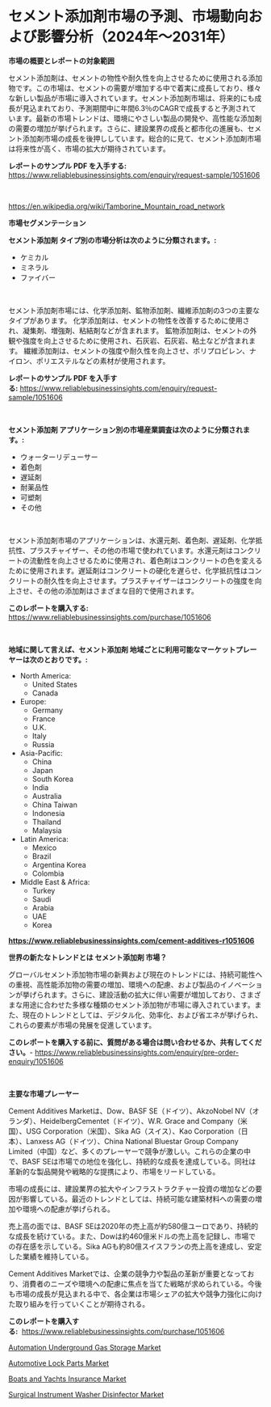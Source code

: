 <p><h1>セメント添加剤市場の予測、市場動向および影響分析（2024年〜2031年）</h1></p><p><strong>市場の概要とレポートの対象範囲</strong></p>
<p><p>セメント添加剤は、セメントの物性や耐久性を向上させるために使用される添加物です。この市場は、セメントの需要が増加する中で着実に成長しており、様々な新しい製品が市場に導入されています。セメント添加剤市場は、将来的にも成長が見込まれており、予測期間中に年間6.3％のCAGRで成長すると予測されています。最新の市場トレンドは、環境にやさしい製品の開発や、高性能な添加剤の需要の増加が挙げられます。さらに、建設業界の成長と都市化の進展も、セメント添加剤市場の成長を後押ししています。総合的に見て、セメント添加剤市場は将来性が高く、市場の拡大が期待されています。</p></p>
<p><strong>レポートのサンプル PDF を入手する:</strong> <a href="https://www.reliablebusinessinsights.com/enquiry/request-sample/1051606">https://www.reliablebusinessinsights.com/enquiry/request-sample/1051606</a></p>
<p>&nbsp;</p>
<p><a href="https://en.wikipedia.org/wiki/Tamborine_Mountain_road_network">https://en.wikipedia.org/wiki/Tamborine_Mountain_road_network</a></p>
<p><strong>市場セグメンテーション</strong></p>
<p><strong>セメント添加剤 タイプ別の市場分析は次のように分類されます。:</strong></p>
<p><ul><li>ケミカル</li><li>ミネラル</li><li>ファイバー</li></ul></p>
<p>&nbsp;</p>
<p><p>セメント添加剤市場には、化学添加剤、鉱物添加剤、繊維添加剤の3つの主要なタイプがあります。 化学添加剤は、セメントの物性を改善するために使用され、凝集剤、増強剤、粘結剤などが含まれます。 鉱物添加剤は、セメントの外観や強度を向上させるために使用され、石灰岩、石灰岩、粘土などが含まれます。 繊維添加剤は、セメントの強度や耐久性を向上させ、ポリプロピレン、ナイロン、ポリエステルなどの素材が使用されます。</p></p>
<p><strong>レポートのサンプル PDF を入手する:</strong>&nbsp;<a href="https://www.reliablebusinessinsights.com/enquiry/request-sample/1051606">https://www.reliablebusinessinsights.com/enquiry/request-sample/1051606</a></p>
<p>&nbsp;</p>
<p><strong> セメント添加剤 アプリケーション別の市場産業調査は次のように分類されます。:</strong></p>
<p><ul><li>ウォーターリデューサー</li><li>着色剤</li><li>遅延剤</li><li>耐薬品性</li><li>可塑剤</li><li>その他</li></ul></p>
<p>&nbsp;</p>
<p><p>セメント添加剤市場のアプリケーションは、水還元剤、着色剤、遅延剤、化学抵抗性、プラスチャイザー、その他の市場で使われています。水還元剤はコンクリートの流動性を向上させるために使用され、着色剤はコンクリートの色を変えるために使用されます。遅延剤はコンクリートの硬化を遅らせ、化学抵抗性はコンクリートの耐久性を向上させます。プラスチャイザーはコンクリートの強度を向上させ、その他の添加剤はさまざまな目的で使用されます。</p></p>
<p><strong>このレポートを購入する:</strong>&nbsp; <a href="https://www.reliablebusinessinsights.com/purchase/1051606">https://www.reliablebusinessinsights.com/purchase/1051606</a></p>
<p>&nbsp;</p>
<p><strong>地域に関して言えば、セメント添加剤 地域ごとに利用可能なマーケットプレーヤーは次のとおりです。:</strong></p>
<p><ul>
    <li>
        North America:
        <ul>
            <li>United States</li>
            <li>Canada</li>
        </ul>
    </li>
    <li>
        Europe:
        <ul>
            <li>Germany</li>
            <li>France</li>
            <li>U.K.</li>
            <li>Italy</li>
            <li>Russia</li>
        </ul>
    </li>
    <li>
        Asia-Pacific:
        <ul>
            <li>China</li>
            <li>Japan</li>
            <li>South Korea</li>
            <li>India</li>
            <li>Australia</li>
            <li>China Taiwan</li>
            <li>Indonesia</li>
            <li>Thailand</li>
            <li>Malaysia</li>
        </ul>
    </li>
    <li>
        Latin America:
        <ul>
            <li>Mexico</li>
            <li>Brazil</li>
            <li>Argentina Korea</li>
            <li>Colombia</li>
        </ul>
    </li>
    <li>
        Middle East & Africa:
        <ul>
            <li>Turkey</li>
            <li>Saudi</li>
            <li>Arabia</li>
            <li>UAE</li>
            <li>Korea</li>
        </ul>
    </li>
    </ul></p>
<p><strong><a href="https://www.reliablebusinessinsights.com/cement-additives-r1051606">https://www.reliablebusinessinsights.com/cement-additives-r1051606</a></strong>&nbsp;</p>
<p><strong>世界の新たなトレンドとは セメント添加剤 市場？</strong></p>
<p><p>グローバルセメント添加物市場の新興および現在のトレンドには、持続可能性への重視、高性能添加物の需要の増加、環境への配慮、および製品のイノベーションが挙げられます。さらに、建設活動の拡大に伴い需要が増加しており、さまざまな用途に合わせた多様な種類のセメント添加物が市場に導入されています。また、現在のトレンドとしては、デジタル化、効率化、および省エネが挙げられ、これらの要素が市場の発展を促進しています。</p></p>
<p><strong>このレポートを購入する前に、質問がある場合は問い合わせるか、共有してください。</strong>- <a href="https://www.reliablebusinessinsights.com/enquiry/pre-order-enquiry/1051606">https://www.reliablebusinessinsights.com/enquiry/pre-order-enquiry/1051606</a></p>
<p>&nbsp;</p>
<p><strong>主要な市場プレーヤー</strong></p>
<p><p>Cement Additives Marketは、Dow、BASF SE（ドイツ）、AkzoNobel NV（オランダ）、HeidelbergCementet（ドイツ）、W.R. Grace and Company（米国）、USG Corporation（米国）、Sika AG（スイス）、Kao Corporation（日本）、Lanxess AG（ドイツ）、China National Bluestar Group Company Limited（中国）など、多くのプレーヤーで競争が激しい。これらの企業の中で、BASF SEは市場での地位を強化し、持続的な成長を達成している。同社は革新的な製品開発や戦略的な提携により、市場をリードしている。</p><p>市場の成長には、建設業界の拡大やインフラストラクチャー投資の増加などの要因が影響している。最近のトレンドとしては、持続可能な建築材料への需要の増加や環境への配慮が挙げられる。</p><p>売上高の面では、BASF SEは2020年の売上高が約580億ユーロであり、持続的な成長を続けている。また、Dowは約460億米ドルの売上高を記録し、市場での存在感を示している。Sika AGも約80億スイスフランの売上高を達成し、安定した業績を維持している。</p><p>Cement Additives Marketでは、企業の競争力や製品の革新が重要となっており、消費者のニーズや環境への配慮に焦点を当てた戦略が求められている。今後も市場の成長が見込まれる中で、各企業は市場シェアの拡大や競争力強化に向けた取り組みを行っていくことが期待される。</p></p>
<p><strong>このレポートを購入する:</strong>&nbsp;&nbsp;<a href="https://www.reliablebusinessinsights.com/purchase/1051606">https://www.reliablebusinessinsights.com/purchase/1051606</a></p>
<p><p><a href="https://issuu.com/reportprime-2/docs/automation-underground-gas-storage-market-size-203">Automation Underground Gas Storage Market</a></p><p><a href="https://github.com/JermaineCrona2023/Market-Research-Report-List-2/blob/main/automotive-lock-parts-market.md">Automotive Lock Parts Market</a></p><p><a href="https://issuu.com/reportprime-2/docs/boats-and-yachts-insurance-market-size-2030.pptx">Boats and Yachts Insurance Market</a></p><p><a href="https://github.com/AlysaLedner2023/Market-Research-Report-List-2/blob/main/surgical-instrument-washer-disinfector-market.md">Surgical Instrument Washer Disinfector Market</a></p></p>